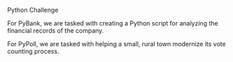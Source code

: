 Python Challenge








For PyBank, we are tasked with creating a Python script for analyzing the financial records of the company.








For PyPoll, we are tasked with helping a small, rural town modernize its vote counting process.